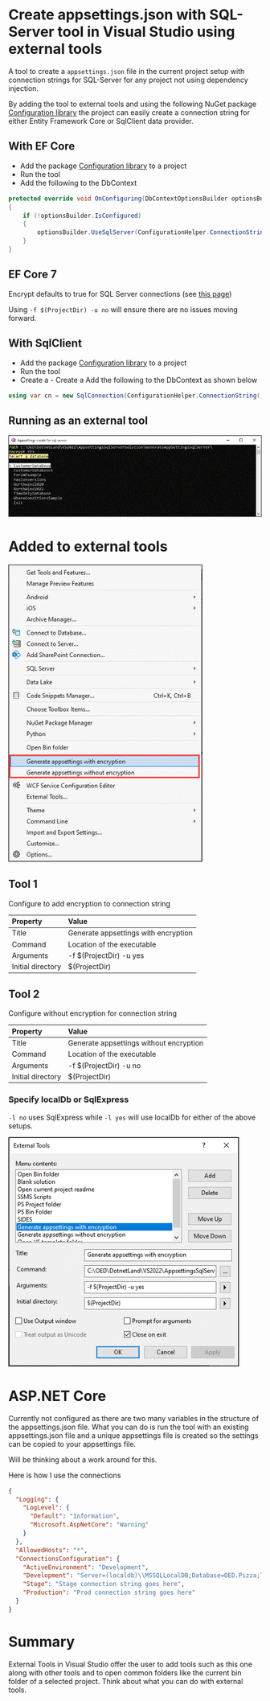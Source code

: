 # Create appsettings.json with SQL-Server tool in Visual Studio using external tools


A tool to create a `appsettings.json` file in the current project setup with connection strings for SQL-Server for any project not using dependency injection.

By adding the tool to external tools and using the following NuGet package [Configuration library](https://www.nuget.org/packages/ConfigurationLibrary/) the project can easily create a connection string for either Entity Framework Core or SqlClient data provider.

## With EF Core

- Add the package [Configuration library](https://www.nuget.org/packages/ConfigurationLibrary/) to a project
- Run the tool
- Add the following to the DbContext

```csharp
protected override void OnConfiguring(DbContextOptionsBuilder optionsBuilder)
{
    if (!optionsBuilder.IsConfigured)
    {
        optionsBuilder.UseSqlServer(ConfigurationHelper.ConnectionString());
    }
}
```

## EF Core 7

Encrypt defaults to true for SQL Server connections (see [this page](https://learn.microsoft.com/en-us/ef/core/what-is-new/ef-core-7.0/breaking-changes#encrypt-true))

Using `-f $(ProjectDir) -u no` will ensure there are no issues moving forward.



## With SqlClient

- Add the package [Configuration library](https://www.nuget.org/packages/ConfigurationLibrary/) to a project
- Run the tool
- Create a - Create a Add the following to the DbContext as shown below

```csharp
using var cn = new SqlConnection(ConfigurationHelper.ConnectionString());
```


## Running as an external tool

![Running](assets/running.png)


# Added to external tools

![Tools Menu](assets/toolsMenu.png)

## Tool 1

Configure to add encryption to connection string

| Property        | Value      | 
|:------------- |:-------------|
| Title | Generate appsettings with encryption | 
| Command | Location of the executable | 
| Arguments | -f $(ProjectDir) -u yes |
| Initial directory | $(ProjectDir) |

## Tool 2

Configure without encryption for connection string

| Property        | Value      | 
|:------------- |:-------------|
| Title | Generate appsettings without encryption | 
| Command | Location of the executable | 
| Arguments | -f $(ProjectDir) -u no | 
| Initial directory | $(ProjectDir) |  

### Specify localDb or SqlExpress

`-l no` uses SqlExpress while `-l yes` will use localDb for either of the above setups.

![Adding](assets/adding.png)

# ASP.NET Core

Currently not configured as there are two many variables in the structure of the appsettings.json file. What you can do is run the tool with an existing appsettings.json file and a unique appsettings file is created so the settings can be copied to your appsettings file.

Will be thinking about a work around for this.

Here is how I use the connections

```json
{
  "Logging": {
    "LogLevel": {
      "Default": "Information",
      "Microsoft.AspNetCore": "Warning"
    }
  },
  "AllowedHosts": "*",
  "ConnectionsConfiguration": {
    "ActiveEnvironment": "Development",
    "Development": "Server=(localdb)\\MSSQLLocalDB;Database=OED.Pizza;Trusted_Connection=True;Encrypt=False",
    "Stage": "Stage connection string goes here",
    "Production": "Prod connection string goes here"
  }
}
```



# Summary

External Tools in Visual Studio offer the user to add tools such as this one along with other tools and to open common folders like the current bin folder of a selected project. Think about what you can do with external tools.